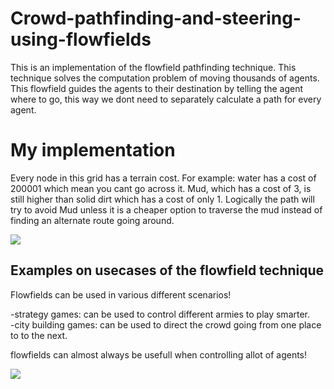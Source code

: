 # Crowd-pathfinding-and-steering-using-flowfields

This is an implementation of the flowfield pathfinding technique. This technique solves the computation problem of moving thousands of agents. This flowfield guides the agents to their destination by telling the agent where to go, this way we dont need to separately calculate a path for every agent. 

<h1>My implementation  </h1>
  
Every node in this grid has a terrain cost. For example: water has a cost of 200001 which mean you cant go across it. Mud, which has a cost of 3, is still higher than solid dirt which has a cost of only 1. Logically the path will try to avoid Mud unless it is a cheaper option to traverse the mud instead of finding an alternate route going around.
  
<img src="https://user-images.githubusercontent.com/34093176/149738373-5c439c4b-cd61-4efb-b61f-4db312a19479.png">
  
  
<h2>Examples on usecases of the flowfield technique</h2>
 
Flowfields can be used in various different  scenarios!
 
 -strategy games: can be used to control different armies to play smarter.                                                                                                 
 -city building games: can be used to direct the crowd going from one place to to the next.
  
  flowfields can almost always be usefull when controlling allot of agents! 
  
 <img src="https://user-images.githubusercontent.com/34093176/149742401-6d79a359-1cc3-48ed-bc84-3e42945cd9c1.gif">
